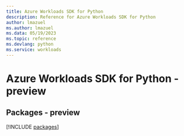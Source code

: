 ```yaml
---
title: Azure Workloads SDK for Python
description: Reference for Azure Workloads SDK for Python
author: lmazuel
ms.author: lmazuel
ms.data: 05/19/2023
ms.topic: reference
ms.devlang: python
ms.service: workloads
---
```

# Azure Workloads SDK for Python - preview
## Packages - preview
[!INCLUDE [packages](workloads-index.md)]